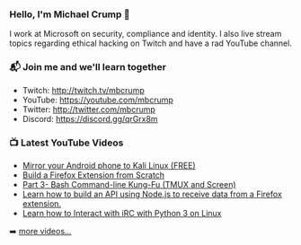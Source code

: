 ### Hello, I'm Michael Crump 👋

I work at Microsoft on security, compliance and identity. I also live stream topics regarding ethical hacking on Twitch and have a rad YouTube channel. 

### 📬 Join me and we'll learn together

- Twitch: http://twitch.tv/mbcrump
- YouTube: https://youtube.com/mbcrump
- Twitter: http://twitter.com/mbcrump
- Discord: https://discord.gg/qrGrx8m

### 📺 Latest YouTube Videos

<!-- YOUTUBE:START -->
- [Mirror your Android phone to Kali Linux (FREE)](https://www.youtube.com/watch?v=qB2B92-BVs8)
- [Build a Firefox Extension from Scratch](https://www.youtube.com/watch?v=WiLu-2GbkFg)
- [Part 3- Bash Command-line Kung-Fu (TMUX and Screen)](https://www.youtube.com/watch?v=ySpA4Y8uBiU)
- [Learn how to build an API using Node.js to receive data from a Firefox extension.](https://www.youtube.com/watch?v=DTJ49J4geQg)
- [Learn how to Interact with iRC with Python 3 on Linux](https://www.youtube.com/watch?v=pqG_8nTmA3E)
<!-- YOUTUBE:END -->

➡️ [more videos...](https://youtube.com/mbcrump)

